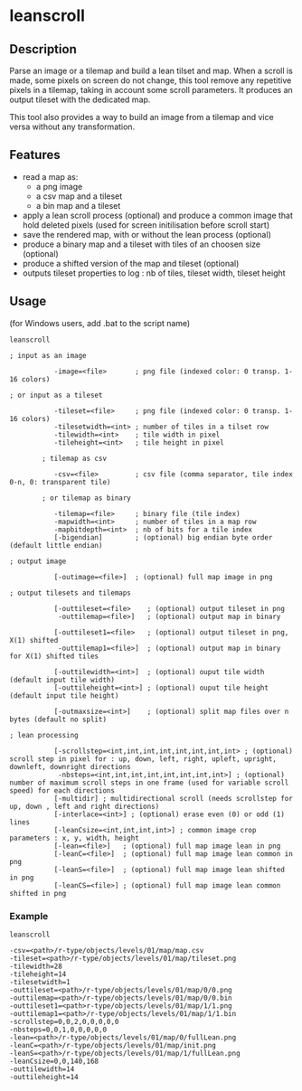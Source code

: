 # leanscroll
## Description
Parse an image or a tilemap and build a lean tilset and map.
When a scroll is made, some pixels on screen do not change, this tool remove any repetitive pixels in a tilemap, taking in account some scroll parameters.
It produces an output tileset with the dedicated map.

This tool also provides a way to build an image from a tilemap and vice versa without any transformation.

## Features
* read a map as:
    - a png image
    - a csv map and a tileset
    - a bin map and a tileset
* apply a lean scroll process (optional) and produce a common image that hold deleted pixels (used for screen initilisation before scroll start)
* save the rendered map, with or without the lean process (optional)
* produce a binary map and a tileset with tiles of an choosen size (optional)
* produce a shifted version of the map and tileset (optional)
* outputs tileset properties to log : nb of tiles, tileset width, tileset height

## Usage

(for Windows users, add .bat to the script name)

```
leanscroll 

; input as an image

           -image=<file>       ; png file (indexed color: 0 transp. 1-16 colors)

; or input as a tileset

           -tileset=<file>     ; png file (indexed color: 0 transp. 1-16 colors)
           -tilesetwidth=<int> ; number of tiles in a tilset row
           -tilewidth=<int>    ; tile width in pixel
           -tileheight=<int>   ; tile height in pixel

        ; tilemap as csv

           -csv=<file>         ; csv file (comma separator, tile index 0-n, 0: transparent tile)

        ; or tilemap as binary

           -tilemap=<file>     ; binary file (tile index)
           -mapwidth=<int>     ; number of tiles in a map row
           -mapbitdepth=<int>  ; nb of bits for a tile index
           [-bigendian]        ; (optional) big endian byte order (default little endian)

; output image

           [-outimage=<file>]  ; (optional) full map image in png

; output tilesets and tilemaps

           [-outtileset=<file>    ; (optional) output tileset in png
            -outtilemap=<file>]   ; (optional) output map in binary

           [-outtileset1=<file>   ; (optional) output tileset in png, X(1) shifted
            -outtilemap1=<file>]  ; (optional) output map in binary for X(1) shifted tiles

           [-outtilewidth=<int>]  ; (optional) ouput tile width (default input tile width)
           [-outtileheight=<int>] ; (optional) ouput tile height (default input tile height)

           [-outmaxsize=<int>]    ; (optional) split map files over n bytes (default no split)

; lean processing

           [-scrollstep=<int,int,int,int,int,int,int,int> ; (optional) scroll step in pixel for : up, down, left, right, upleft, upright, downleft, downright directions
            -nbsteps=<int,int,int,int,int,int,int,int>] ; (optional) number of maximum scroll steps in one frame (used for variable scroll speed) for each directions
           [-multidir] ; multidirectional scroll (needs scrollstep for up, down , left and right directions)
           [-interlace=<int>] ; (optional) erase even (0) or odd (1) lines
           [-leanCsize=<int,int,int,int>] ; common image crop parameters : x, y, width, height
           [-lean=<file>]   ; (optional) full map image lean in png
           [-leanC=<file>]  ; (optional) full map image lean common in png
           [-leanS=<file>]  ; (optional) full map image lean shifted in png
           [-leanCS=<file>] ; (optional) full map image lean common shifted in png
```

### Example

```
leanscroll

-csv=<path>/r-type/objects/levels/01/map/map.csv
-tileset=<path>/r-type/objects/levels/01/map/tileset.png
-tilewidth=28
-tileheight=14
-tilesetwidth=1
-outtileset=<path>/r-type/objects/levels/01/map/0/0.png
-outtilemap=<path>/r-type/objects/levels/01/map/0/0.bin
-outtileset1=<path>r-type/objects/levels/01/map/1/1.png
-outtilemap1=<path>/r-type/objects/levels/01/map/1/1.bin
-scrollstep=0,0,2,0,0,0,0,0
-nbsteps=0,0,1,0,0,0,0,0
-lean=<path>/r-type/objects/levels/01/map/0/fullLean.png
-leanC=<path>/r-type/objects/levels/01/map/init.png
-leanS=<path>/r-type/objects/levels/01/map/1/fullLean.png
-leanCsize=0,0,140,168
-outtilewidth=14
-outtileheight=14
```
